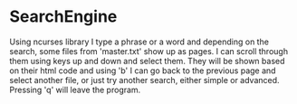 # SearchEngine

Using ncurses library I type a phrase or a word and depending on the search, some files from 'master.txt' show up as pages. I can scroll through them using keys up and down
and select them. They will be shown based on their html code and using 'b' I can go back to the previous page and select another file, or just try another search, either simple
or advanced. Pressing 'q' will leave the program.
